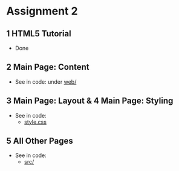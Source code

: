 # Assignment 2
## 1 HTML5 Tutorial
- Done

## 2 Main  Page: Content
- See in code: under [web/](src/)
    
## 3 Main Page: Layout & 4 Main Page: Styling
- See in code:
    - [style.css](../src/style/style.css)
    
## 5 All Other Pages
- See in code:
    - [src/](src/)
